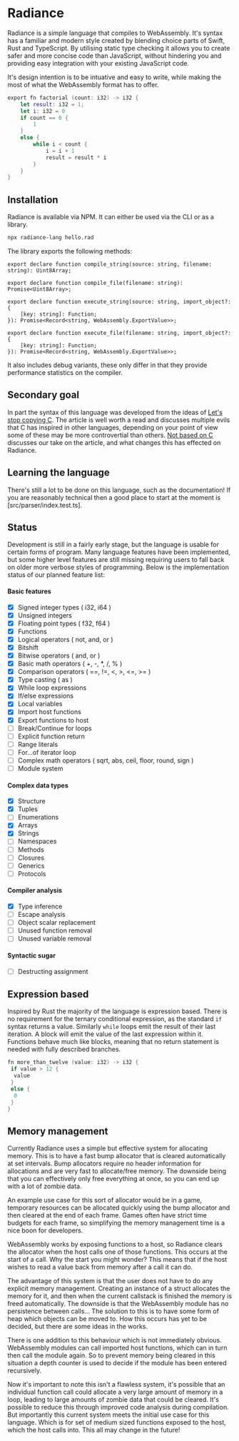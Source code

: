 # Radiance
Radiance is a simple language that compiles to WebAssembly. It's syntax has a familiar and modern style created by blending choice parts of Swift, Rust and TypeScript. By utilising static type checking it allows you to create safer and more concise code than JavaScript, without hindering you and providing easy integration with your existing JavaScript code.

It's design intention is to be intuative and easy to write, while making the most of what the WebAssembly format has to offer.

```swift
export fn factorial (count: i32) -> i32 {
	let result: i32 = 1;
	let i: i32 = 0
	if count == 0 {
		1
	}
	else {
		while i < count {
			i = i + 1
			result = result * i
		}
	}
}
```

## Installation

Radiance is available via NPM. It can either be used via the CLI or as a library.

```bash
npx radiance-lang hello.rad
```
The library exports the following methods:
```typscript
export declare function compile_string(source: string, filename: string): Uint8Array;

export declare function compile_file(filename: string): Promise<Uint8Array>;

export declare function execute_string(source: string, import_object?: {
    [key: string]: Function;
}): Promise<Record<string, WebAssembly.ExportValue>>;

export declare function execute_file(filename: string, import_object?: {
    [key: string]: Function;
}): Promise<Record<string, WebAssembly.ExportValue>>;
```
It also includes debug variants, these only differ in that they provide performance statistics on the compiler.

## Secondary goal
In part the syntax of this language was developed from the ideas of [Let's stop copying C](https://eev.ee/blog/2016/12/01/lets-stop-copying-c/). The article is well worth a read and discusses multiple evils that C has inspired in other languages, depending on your point of view some of these may be more controvertial than others. [Not based on C](not_based_on_c.md) discusses our take on the article, and what changes this has effected on Radiance.

## Learning the language
There's still a lot to be done on this language, such as the documentation! If you are reasonably technical then a good place to start at the moment is [src/parser/index.test.ts].

## Status
Development is still in a fairly early stage, but the language is usable for certain forms of program. Many language features have been implemented, but some higher level features are still missing requiring users to fall back on older more verbose styles of programming. Below is the implementation status of our planned feature list:

#### Basic features
- [x] Signed integer types ( i32, i64 )
- [x] Unsigned integers
- [x] Floating point types ( f32, f64 )
- [x] Functions
- [x] Logical operators ( not, and, or )
- [x] Bitshift
- [x] Bitwise operators ( and, or )
- [x] Basic math operators ( +, -, *, /, % )
- [x] Comparison operators ( ==, !=, <, >, <=, >= )
- [x] Type casting ( as )
- [x] While loop expressions
- [x] If/else expressions
- [x] Local variables
- [x] Import host functions
- [x] Export functions to host
- [ ] Break/Continue for loops
- [ ] Explicit function return
- [ ] Range literals
- [ ] For...of iterator loop
- [ ] Complex math operators ( sqrt, abs, ceil, floor, round, sign )
- [ ] Module system

#### Complex data types
- [x] Structure
- [x] Tuples
- [ ] Enumerations
- [x] Arrays
- [x] Strings
- [ ] Namespaces
- [ ] Methods
- [ ] Closures
- [ ] Generics
- [ ] Protocols

#### Compiler analysis
- [x] Type inference
- [ ] Escape analysis
- [ ] Object scalar replacement
- [ ] Unused function removal
- [ ] Unused variable removal

#### Syntactic sugar
- [ ] Destructing assignment

## Expression based
Inspired by Rust the majority of the language is expression based. There is no requirement for the ternary conditional expression, as the standard `if` syntax returns a value. Similarly `while` loops emit the result of their last iteration. A block will emit the value of the last expression within it. Functions behave much like blocks, meaning that no return statement is needed with fully described branches.

```swift
fn more_than_twelve (value: i32) -> i32 {
 if value > 12 {
  value
 }
 else {
  0
 }
}
```

## Memory management
Currently Radiance uses a simple but effective system for allocating memory. This is to have a fast bump allocator that is cleared automatically at set intervals. Bump allocators require no header information for allocations and are very fast to allocate/free memory. The downside being that you can effectively only free everything at once, so you can end up with a lot of zombie data.

An example use case for this sort of allocator would be in a game, temporary resources can be allocated quickly using the bump allocator and then cleared at the end of each frame. Games often have strict time budgets for each frame, so simplifying the memory management time is a nice boon for developers.

WebAssembly works by exposing functions to a host, so Radiance clears the allocator when the host calls one of those functions. This occurs at the start of a call. Why the start you might wonder? This means that if the host wishes to read a value back from memory after a call it can do.

The advantage of this system is that the user does not have to do any explicit memory management. Creating an instance of a struct allocates the memory for it, and then when the current callstack is finished the memory is freed automatically. The downside is that the WebAssembly module has no persistence between calls... The solution to this is to have some form of heap which objects can be moved to. How this occurs has yet to be decided, but there are some ideas in the works.

There is one addition to this behaviour which is not immediately obvious. WebAssembly modules can call imported host functions, which can in turn then call the module again. So to prevent memory being cleared in this situation a depth counter is used to decide if the module has been entered recursively.

Now it's important to note this isn't a flawless system, it's possible that an individual function call could allocate a very large amount of memory in a loop, leading to large amounts of zombie data that could be cleared. It's possible to reduce this through improved code analysis during compilation. But importantly this current system meets the initial use case for this language. Which is for set of medium sized functions exposed to the host, which the host calls into. This all may change in the future!
